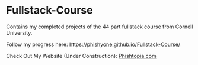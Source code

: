 # Fullstack-Course

Contains my completed projects of the 44 part fullstack course from Cornell University.

Follow my progress here:
<https://phishyone.github.io/Fullstack-Course/>

Check Out My Website (Under Construction):
[Phishtopia.com]

[Phishtopia.com]: https://phishtopia.com
